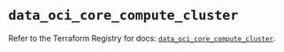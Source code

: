 # `data_oci_core_compute_cluster`

Refer to the Terraform Registry for docs: [`data_oci_core_compute_cluster`](https://registry.terraform.io/providers/oracle/oci/7.19.0/docs/data-sources/core_compute_cluster).
